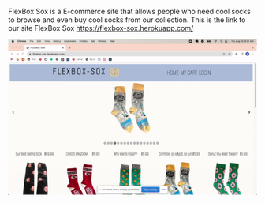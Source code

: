FlexBox Sox is a E-commerce site that allows people who need cool socks to browse and even buy cool socks from our collection.
This is the link to our site FlexBox Sox https://flexbox-sox.herokuapp.com/

![](https://github.com/Flexbox-Sox/flexbox-sox/blob/main/flexbox-sox.gif)

